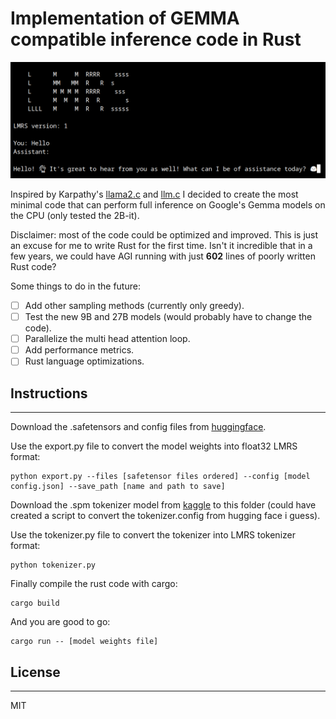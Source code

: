 # Implementation of GEMMA compatible inference code in Rust

![Gemma greeting the user](repo_cover.png)

Inspired by Karpathy's [llama2.c](https://github.com/karpathy/llama2.c) and [llm.c](https://github.com/karpathy/llm.c) I decided to create the most minimal code that can perform full inference on Google's Gemma models on the CPU (only tested the 2B-it).

Disclaimer: most of the code could be optimized and improved. This is just an excuse for me to write Rust for the first time. Isn't it incredible that in a few years, we could have AGI running with just **602** lines of poorly written Rust code?

Some things to do in the future:

- [ ] Add other sampling methods (currently only greedy).
- [ ] Test the new 9B and 27B models (would probably have to change the code).
- [ ] Parallelize the multi head attention loop.
- [ ] Add performance metrics.
- [ ] Rust language optimizations.

## Instructions
---

Download the .safetensors and config files from [huggingface](https://huggingface.co/google/gemma-2b-it).

Use the export.py file to convert the model weights into float32 LMRS format:

```properties
python export.py --files [safetensor files ordered] --config [model config.json] --save_path [name and path to save]
```

Download the .spm tokenizer model from [kaggle](https://www.kaggle.com/models/google/gemma) to this folder (could have created a script to convert the tokenizer.config from hugging face i guess).

Use the tokenizer.py file to convert the tokenizer into LMRS tokenizer format:

```properties
python tokenizer.py
```

Finally compile the rust code with cargo:

```properties
cargo build
```

And you are good to go:

```properties
cargo run -- [model weights file]
```

## License

---

MIT





